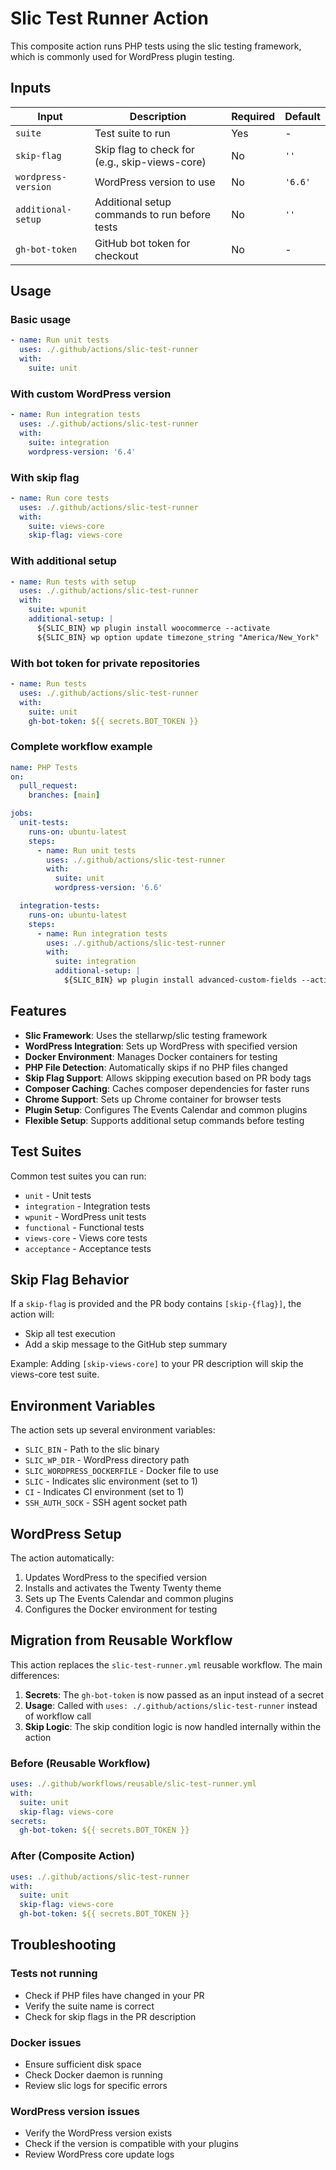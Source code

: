 # Slic Test Runner Action

This composite action runs PHP tests using the slic testing framework, which is commonly used for WordPress plugin testing.

## Inputs

| Input | Description | Required | Default |
|-------|-------------|----------|---------|
| `suite` | Test suite to run | Yes | - |
| `skip-flag` | Skip flag to check for (e.g., skip-views-core) | No | `''` |
| `wordpress-version` | WordPress version to use | No | `'6.6'` |
| `additional-setup` | Additional setup commands to run before tests | No | `''` |
| `gh-bot-token` | GitHub bot token for checkout | No | - |

## Usage

### Basic usage

```yaml
- name: Run unit tests
  uses: ./.github/actions/slic-test-runner
  with:
    suite: unit
```

### With custom WordPress version

```yaml
- name: Run integration tests
  uses: ./.github/actions/slic-test-runner
  with:
    suite: integration
    wordpress-version: '6.4'
```

### With skip flag

```yaml
- name: Run core tests
  uses: ./.github/actions/slic-test-runner
  with:
    suite: views-core
    skip-flag: views-core
```

### With additional setup

```yaml
- name: Run tests with setup
  uses: ./.github/actions/slic-test-runner
  with:
    suite: wpunit
    additional-setup: |
      ${SLIC_BIN} wp plugin install woocommerce --activate
      ${SLIC_BIN} wp option update timezone_string "America/New_York"
```

### With bot token for private repositories

```yaml
- name: Run tests
  uses: ./.github/actions/slic-test-runner
  with:
    suite: unit
    gh-bot-token: ${{ secrets.BOT_TOKEN }}
```

### Complete workflow example

```yaml
name: PHP Tests
on:
  pull_request:
    branches: [main]

jobs:
  unit-tests:
    runs-on: ubuntu-latest
    steps:
      - name: Run unit tests
        uses: ./.github/actions/slic-test-runner
        with:
          suite: unit
          wordpress-version: '6.6'

  integration-tests:
    runs-on: ubuntu-latest
    steps:
      - name: Run integration tests
        uses: ./.github/actions/slic-test-runner
        with:
          suite: integration
          additional-setup: |
            ${SLIC_BIN} wp plugin install advanced-custom-fields --activate
```

## Features

- **Slic Framework**: Uses the stellarwp/slic testing framework
- **WordPress Integration**: Sets up WordPress with specified version
- **Docker Environment**: Manages Docker containers for testing
- **PHP File Detection**: Automatically skips if no PHP files changed
- **Skip Flag Support**: Allows skipping execution based on PR body tags
- **Composer Caching**: Caches composer dependencies for faster runs
- **Chrome Support**: Sets up Chrome container for browser tests
- **Plugin Setup**: Configures The Events Calendar and common plugins
- **Flexible Setup**: Supports additional setup commands before testing

## Test Suites

Common test suites you can run:

- `unit` - Unit tests
- `integration` - Integration tests
- `wpunit` - WordPress unit tests
- `functional` - Functional tests
- `views-core` - Views core tests
- `acceptance` - Acceptance tests

## Skip Flag Behavior

If a `skip-flag` is provided and the PR body contains `[skip-{flag}]`, the action will:

- Skip all test execution
- Add a skip message to the GitHub step summary

Example: Adding `[skip-views-core]` to your PR description will skip the views-core test suite.

## Environment Variables

The action sets up several environment variables:

- `SLIC_BIN` - Path to the slic binary
- `SLIC_WP_DIR` - WordPress directory path
- `SLIC_WORDPRESS_DOCKERFILE` - Docker file to use
- `SLIC` - Indicates slic environment (set to 1)
- `CI` - Indicates CI environment (set to 1)
- `SSH_AUTH_SOCK` - SSH agent socket path

## WordPress Setup

The action automatically:

1. Updates WordPress to the specified version
2. Installs and activates the Twenty Twenty theme
3. Sets up The Events Calendar and common plugins
4. Configures the Docker environment for testing

## Migration from Reusable Workflow

This action replaces the `slic-test-runner.yml` reusable workflow. The main differences:

1. **Secrets**: The `gh-bot-token` is now passed as an input instead of a secret
2. **Usage**: Called with `uses: ./.github/actions/slic-test-runner` instead of workflow call
3. **Skip Logic**: The skip condition logic is now handled internally within the action

### Before (Reusable Workflow)

```yaml
uses: ./.github/workflows/reusable/slic-test-runner.yml
with:
  suite: unit
  skip-flag: views-core
secrets:
  gh-bot-token: ${{ secrets.BOT_TOKEN }}
```

### After (Composite Action)

```yaml
uses: ./.github/actions/slic-test-runner
with:
  suite: unit
  skip-flag: views-core
  gh-bot-token: ${{ secrets.BOT_TOKEN }}
```

## Troubleshooting

### Tests not running

- Check if PHP files have changed in your PR
- Verify the suite name is correct
- Check for skip flags in the PR description

### Docker issues

- Ensure sufficient disk space
- Check Docker daemon is running
- Review slic logs for specific errors

### WordPress version issues

- Verify the WordPress version exists
- Check if the version is compatible with your plugins
- Review WordPress core update logs
